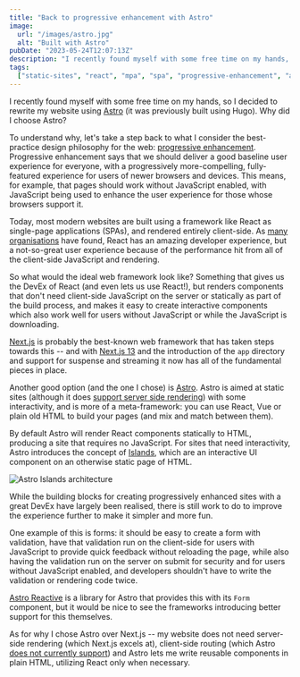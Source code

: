 ```yaml
---
title: "Back to progressive enhancement with Astro"
image:
  url: "/images/astro.jpg"
  alt: "Built with Astro"
pubDate: "2023-05-24T12:07:13Z"
description: "I recently found myself with some free time on my hands, so I decided to rewrite my website using Astro. Why did I choose Astro?"
tags:
  ["static-sites", "react", "mpa", "spa", "progressive-enhancement", "astro"]
---
```


I recently found myself with some free time on my hands, so I decided to rewrite my website using [Astro](https://astro.build) (it was previously built using Hugo).
Why did I choose Astro?

To understand why, let's take a step back to what I consider the best-practice design philosophy for the web: [progressive enhancement](https://developer.mozilla.org/en-US/docs/Glossary/Progressive_Enhancement).
Progressive enhancement says that we should deliver a good baseline user experience for everyone, with a progressively more-compelling, fully-featured experience for users of newer browsers and devices.
This means, for example, that pages should work without JavaScript enabled, with JavaScript being used to enhance the user experience for those whose browsers support it.

Today, most modern websites are built using a framework like React as single-page applications (SPAs), and rendered entirely client-side.
As [many organisations](https://dev.to/tigt/making-the-worlds-fastest-website-and-other-mistakes-56na) have found, React has an amazing developer experience, but a not-so-great user experience because of the performance hit from all of the client-side JavaScript and rendering.

So what would the ideal web framework look like? Something that gives us the DevEx of React (and even lets us use React!), but renders components that don't need client-side JavaScript on the server or statically as part of the build process, and makes it easy to create interactive components which also work well for users without JavaScript or while the JavaScript is downloading.

[Next.js](https://nextjs.org) is probably the best-known web framework that has taken steps towards this -- and with [Next.js 13](https://nextjs.org/blog/next-13) and the introduction of the `app` directory and support for suspense and streaming it now has all of the fundamental pieces in place.

Another good option (and the one I chose) is [Astro](https://astro.build). Astro is aimed at static sites (although it does [support server side rendering](https://docs.astro.build/en/guides/server-side-rendering/)) with some interactivity, and is more of a meta-framework: you can use React, Vue or plain old HTML to build your pages (and mix and match between them).

By default Astro will render React components statically to HTML, producing a site that requires no JavaScript.
For sites that need interactivity, Astro introduces the concept of [Islands](https://docs.astro.build/en/concepts/islands/), which are an interactive UI component on an otherwise static page of HTML.

![Astro Islands architecture](/images/astro-islands.webp)

While the building blocks for creating progressively enhanced sites with a great DevEx have largely been realised, there is still work to do to improve the experience further to make it simpler and more fun.

One example of this is forms: it should be easy to create a form with validation, have that validation run on the client-side for users with JavaScript to provide quick feedback without reloading the page, while also having the validation run on the server on submit for security and for users without JavaScript enabled, and developers shouldn't have to write the validation or rendering code twice.

[Astro Reactive](https://docs.astro-reactive.dev/en/api/form/form-component/) is a library for Astro that provides this with its `Form` component, but it would be nice to see the frameworks introducing better support for this themselves.

As for why I chose Astro over Next.js -- my website does not need server-side rendering (which Next.js excels at), client-side routing (which Astro [does not currently support](https://github.com/withastro/roadmap/issues/532)) and Astro lets me write reusable components in plain HTML, utilizing React only when necessary.
